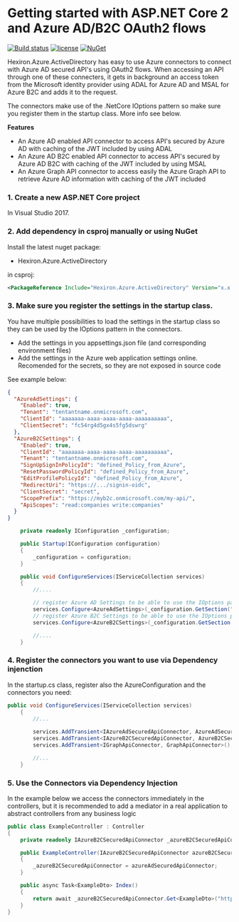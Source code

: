 # Getting started with ASP.NET Core 2 and Azure AD/B2C OAuth2 flows

[![Build status](https://ci.appveyor.com/api/projects/status/snx0tdnj8930gsr9/branch/master?svg=true)](https://ci.appveyor.com/project/mkeymolen/Hexiron.Azure.ActiveDirectory/branch/master)  [![license](https://img.shields.io/github/license/hexiron/Hexiron.Azure.ActiveDirectory.svg?maxAge=2592000)](https://github.com/hexiron/Hexiron.Azure.ActiveDirectory/blob/master/LICENSE)  [![NuGet](https://img.shields.io/nuget/v/Hexiron.Azure.ActiveDirectory.svg?maxAge=86400)](https://www.nuget.org/packages/Hexiron.Azure.ActiveDirectory/)


Hexiron.Azure.ActiveDirectory has easy to use Azure connectors to connect with Azure AD secured API's using OAuth2 flows.
When accessing an API through one of these connecters, it gets in background an access token from the Microsoft identity provider using ADAL for Azure AD and MSAL for Azure B2C and adds it to the request.

The connectors make use of the .NetCore IOptions pattern so make sure you register them in the startup class. More info see below.

**Features**  
- An Azure AD enabled API connector to access API's secured by Azure AD with caching of the JWT included by using ADAL
- An Azure AD B2C enabled API connector to access API's secured by Azure AD B2C with caching of the JWT included by using MSAL
- An Azure Graph API connector to access easily the Azure Graph API to retrieve Azure AD information with caching of the JWT included

### 1. Create a new ASP.NET Core project ###
In Visual Studio 2017.
### 2. Add dependency in csproj manually or using NuGet ###
Install the latest nuget package:

- Hexiron.Azure.ActiveDirectory

in csproj:

```xml
<PackageReference Include="Hexiron.Azure.ActiveDirectory" Version="x.x.x" />
```

### 3. Make sure you register the settings in the startup class.

You have multiple possibilities to load the settings in the startup class so they can be used by the IOptions pattern in the connectors.  
- Add the settings in you appsettings.json file (and corresponding environment files)
- Add the settings in the Azure web application settings online. Recomended for the secrets, so they are not exposed in source code

See example below:

```json
{
  "AzureAdSettings": {
	"Enabled": true,
    "Tenant": "tentantname.onmicrosoft.com",
    "ClientId": "aaaaaaa-aaaa-aaaa-aaaa-aaaaaaaaaa",
	"ClientSecret": "fc54rg4d5gx4s5fg5dswrg"
  },
  "AzureB2CSettings": {
	"Enabled": true,
    "ClientId": "aaaaaaa-aaaa-aaaa-aaaa-aaaaaaaaaa",
    "Tenant": "tentantname.onmicrosoft.com",
    "SignUpSignInPolicyId": "defined_Policy_from_Azure",
    "ResetPasswordPolicyId": "defined_Policy_from_Azure",
    "EditProfilePolicyId": "defined_Policy_from_Azure",
    "RedirectUri": "https://.../signin-oidc",
    "ClientSecret": "secret",
	"ScopePrefix": "https://myb2c.onmicrosoft.com/my-api/",
    "ApiScopes": "read:companies write:companies" 
  }
}
```

```csharp  
	private readonly IConfiguration _configuration;

    public Startup(IConfiguration configuration)
    {
        _configuration = configuration;
    }

    public void ConfigureServices(IServiceCollection services)
    {
        //....

        // register Azure AD Settings to be able to use the IOptions pattern via DI
        services.Configure<AzureAdSettings>(_configuration.GetSection("AzureAdSettings"));
        // register Azure B2C Settings to be able to use the IOptions pattern via DI
        services.Configure<AzureB2CSettings>(_configuration.GetSection("AzureB2CSettings"));

		//....
    }
```

### 4. Register the connectors you want to use via Dependency injenction
In the startup.cs class, register also the AzureConfiguration and the connectors you need:
  
```csharp  
public void ConfigureServices(IServiceCollection services)  
    {  
        //... 
		
		services.AddTransient<IAzureAdSecuredApiConnector, AzureAdSecuredApiConnector>();
        services.AddTransient<IAzureB2CSecuredApiConnector, AzureB2CSecuredApiConnector>();
        services.AddTransient<IGraphApiConnector, GraphApiConnector>();

		//...  
    }  
```

### 5. Use the Connectors via Dependency Injection
In the example below we access the connectors immediately in the controllers, but it is recommended to add a mediator in a real application to abstract controllers from any business logic

```csharp  
public class ExampleController : Controller
{
    private readonly IAzureB2CSecuredApiConnector _azureB2CSecuredApiConnector;

    public ExampleController(IAzureB2CSecuredApiConnector azureB2CSecuredApiConnector)
    {
        _azureB2CSecuredApiConnector = azureAdSecuredApiConnector;
    }

    public async Task<ExampleDto> Index()
    {
        return await _azureB2CSecuredApiConnector.Get<ExampleDto>("http://localhost", "azureResourceId");
    }
}
```